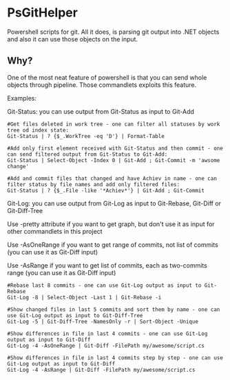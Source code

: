 # PsGitHelper
Powershell scripts for git.
All it does, is parsing git output into .NET objects and also it can use those objects on the input.

## Why?

One of the most neat feature of powershell is that you can send whole objects through pipeline. Those commandlets exploits this feature.

Examples:

Git-Status: you can use output from Git-Status as input to Git-Add

```
#Get files deleted in work tree - one can filter all statuses by work tree od index state:
Git-Status | ? {$_.WorkTree -eq 'D'} | Format-Table
```

```
#Add only first element received with Git-Status and then commit - one can send filtered output from Git-Status to Git-Add:
Git-Status | Select-Object -Index 0 | Git-Add ; Git-Commit -m 'awsome change'
```

```
#Add and commit files that changed and have Achiev in name - one can filter status by file names and add only filtered files:
Git-Status | ? {$_.File -like '*Achiev*'} | Git-Add ; Git-Commit
```

Git-Log: you can use output from Git-Log as input to Git-Rebase, Git-Diff or Git-Diff-Tree

Use -pretty attribute if you want to get graph, but don't use it as input for other commandlets in this project

Use -AsOneRange if you want to get range of commits, not list of commits (you can use it as Git-Diff input)

Use -AsRange if you want to get list of commits, each as two-commits range (you can use it as Git-Diff input)

```
#Rebase last 8 commits - one can use Git-Log output as input to Git-Rebase
Git-Log -8 | Select-Object -Last 1 | Git-Rebase -i
```

```
#Show changed files in last 5 commits and sort them by name - one can use Git-Log output as input to Git-Diff-Tree
Git-Log -5 | Git-Diff-Tree -NamesOnly -r | Sort-Object -Unique
```

```
#Show differences in file in last 4 commits - one can use Git-Log output as input to Git-Diff
Git-Log -4 -AsOneRange | Git-Diff -FilePath my/awesome/script.cs
```

```
#Show differences in file in last 4 commits step by step - one can use Git-Log output as input to Git-Diff
Git-Log -4 -AsRange | Git-Diff -FilePath my/awesome/script.cs
```
